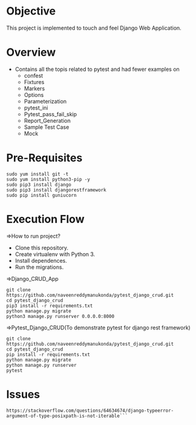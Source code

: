 # Objective
This project is implemented to touch and feel Django Web Application.

# Overview
* Contains all the topis related to pytest and had fewer examples on
  * confest
  * Fixtures
  * Markers
  * Options
  * Parameterization
  * pytest_ini
  * Pytest_pass_fail_skip 
  * Report_Generation
  * Sample Test Case
  * Mock


# Pre-Requisites
```
sudo yum install git -t
sudo yum install python3-pip -y
sudo pip3 install django
sudo pip3 install djangorestframework
sudo pip install guniucorn
```




# Execution Flow
=>How to run project?
* Clone this repository.
* Create virtualenv with Python 3.
* Install dependences.
* Run the migrations.

=>Django_CRUD_App
```
git clone https://github.com/naveenreddymanukonda/pytest_django_crud.git
cd pytest_django_crud
pip3 install -r requirements.txt
python manage.py migrate
python3 manage.py runserver 0.0.0.0:8000
```


=>Pytest_Django_CRUD(To demonstrate pytest for django rest framework)
```
git clone https://github.com/naveenreddymanukonda/pytest_django_crud.git
cd pytest_django_crud
pip install -r requirements.txt
python manage.py migrate
python manage.py runserver
pytest
```



# Issues
```sudo pip3 install requests
https://stackoverflow.com/questions/64634674/django-typeerror-argument-of-type-posixpath-is-not-iterable```
